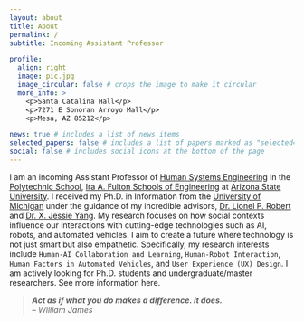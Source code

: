 ```yaml
---
layout: about
title: About
permalink: /
subtitle: Incoming Assistant Professor

profile:
  align: right
  image: pic.jpg
  image_circular: false # crops the image to make it circular
  more_info: >
    <p>Santa Catalina Hall</p>
    <p>7271 E Sonoran Arroyo Mall</p>
    <p>Mesa, AZ 85212</p>

news: true # includes a list of news items
selected_papers: false # includes a list of papers marked as "selected={true}"
social: false # includes social icons at the bottom of the page
---
```


I am an incoming Assistant Professor of [Human Systems Engineering](https://poly.engineering.asu.edu/hse/) in the [Polytechnic School](https://poly.engineering.asu.edu/), [Ira A. Fulton Schools of Engineering](https://engineering.asu.edu/) at [Arizona State University](https://www.asu.edu/). I received my Ph.D. in Information from the [University of Michigan](https://umich.edu/) under the guidance of my incredible advisors, [Dr. Lionel P. Robert](https://sites.google.com/umich.edu/lionelrobert/home) and [Dr. X. Jessie Yang](https://ioe.engin.umich.edu/people/yang-xi-jessie/). My research focuses on how social contexts influence our interactions with cutting-edge technologies such as AI, robots, and automated vehicles. I aim to create a future where technology is not just smart but also empathetic. Specifically, my research interests include `Human-AI Collaboration and Learning`, `Human-Robot Interaction`, `Human Factors in Automated Vehicles`, and `User Experience (UX) Design`. I am actively looking for Ph.D. students and undergraduate/master researchers. See more information here.

> ***Act as if what you do makes a difference. It does.*** <br />*– William James*
